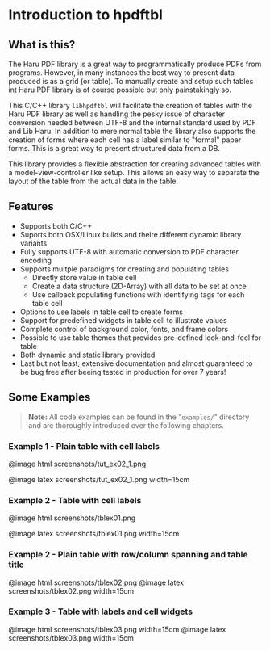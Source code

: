 # Introduction to hpdftbl

## What is this?
The Haru PDF library is a great way to programmatically produce PDFs from programs. However, in many instances the best way to present data produced is as a grid (or table). To manually create and setup such tables
int Haru PDF library is of course possible but only painstakingly so.

This C/C++ library `libhpdftbl` will facilitate the creation of tables with the Haru PDF library as well as handling the pesky issue of character conversion needed between UTF-8 and the internal standard used by PDF and Lib Haru. In addition to mere normal table the library also supports the creation of forms where each cell has a label similar to "formal" paper forms. This is a great way to present structured data from a DB.
 
This library provides a flexible abstraction for creating advanced tables with
a model-view-controller like setup. This allows an easy way to separate the layout
of the table from the actual data in the table.

## Features
- Supports both C/C++
- Suports both OSX/Linux builds and theire different dynamic library variants
- Fully supports UTF-8 with automatic conversion to PDF character encoding
- Supports multple paradigms for creating and populating tables
    - Directly store value in table cell
    - Create a data structure (2D-Array) with all data to be set at once
    - Use callback populating functions with identifying tags for each table cell
- Options to use labels in table cell to create forms
- Support for predefined widgets in table cell to illustrate values
- Complete control of background color, fonts, and frame colors
- Possible to use table themes that provides pre-defined look-and-feel for table
- Both dynamic and static library provided
- Last but not least; extensive documentation and almost guaranteed to be bug free after beeing tested in production for over 7 years!

## Some Examples

> **Note:** All code examples can be found in the "`examples/`" directory and are thoroughly introduced over the following chapters.

### Example 1 - Plain table with cell labels  

@image html screenshots/tut_ex02_1.png 

@image latex screenshots/tut_ex02_1.png width=15cm

### Example 2 - Table with cell labels

@image html screenshots/tblex01.png 

@image latex screenshots/tblex01.png width=15cm

### Example 2 - Plain table with row/column spanning and table title

@image html screenshots/tblex02.png 
@image latex screenshots/tblex02.png width=15cm

### Example 3 - Table with labels and cell widgets

@image html screenshots/tblex03.png width=15cm
@image latex screenshots/tblex03.png width=15cm


